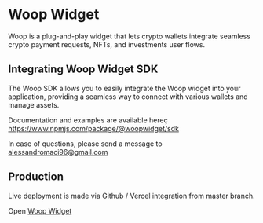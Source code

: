 # Woop Widget

Woop is a plug-and-play widget that lets crypto wallets integrate seamless crypto payment requests, NFTs, and investments user flows.

## Integrating Woop Widget SDK

The Woop SDK allows you to easily integrate the Woop widget into your application, providing a seamless way to connect with various wallets and manage assets.

Documentation and examples are available hereç
https://www.npmjs.com/package/@woopwidget/sdk

In case of questions, please send a message to alessandromaci96@gmail.com

## Production

Live deployment is made via Github / Vercel integration from master branch.

Open [Woop Widget](https://app.woopwidget.com)

<!-- Auto-update: 2025-10-06T12:33:41.756227 -->
